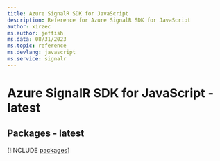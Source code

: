```yaml
---
title: Azure SignalR SDK for JavaScript
description: Reference for Azure SignalR SDK for JavaScript
author: xirzec
ms.author: jeffish
ms.data: 08/31/2023
ms.topic: reference
ms.devlang: javascript
ms.service: signalr
---
```

# Azure SignalR SDK for JavaScript - latest
## Packages - latest
[!INCLUDE [packages](signalr-index.md)]